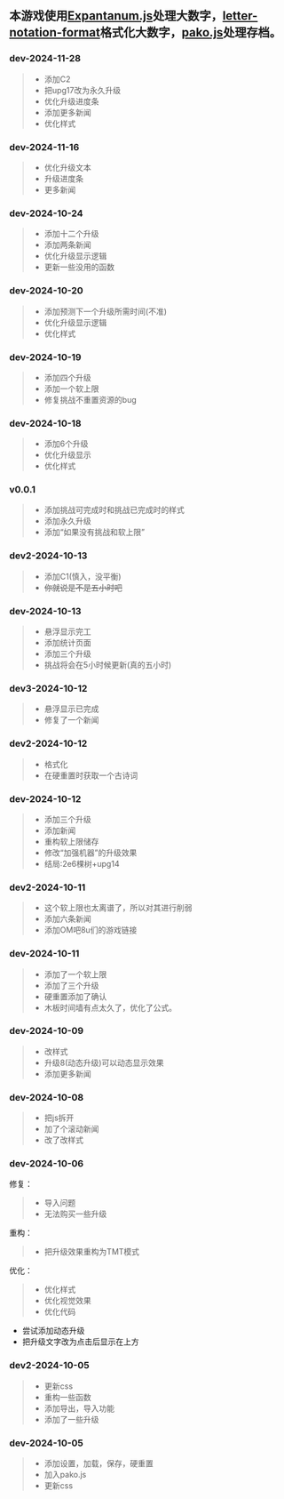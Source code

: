 ## 本游戏使用[Expantanum.js](https://github.com/Naruyoko/ExpantaNum.js)处理大数字，[letter-notation-format](https://github.com/cloudytheconqueror/letter-notation-format)格式化大数字，[pako.js](https://github.com/nodeca/pako)处理存档。
### dev-2024-11-28
> - 添加C2
> - 把upg17改为永久升级
> - 优化升级进度条
> - 添加更多新闻
> - 优化样式
### dev-2024-11-16
> - 优化升级文本
> - 升级进度条
> - 更多新闻
### dev-2024-10-24
> - 添加十二个升级
> - 添加两条新闻
> - 优化升级显示逻辑
> - 更新一些没用的函数
### dev-2024-10-20
> - 添加预测下一个升级所需时间(不准)
> - 优化升级显示逻辑
> - 优化样式
### dev-2024-10-19
> - 添加四个升级
> - 添加一个软上限
> - 修复挑战不重置资源的bug
### dev-2024-10-18
> - 添加6个升级
> - 优化升级显示
> - 优化样式
### v0.0.1
> - 添加挑战可完成时和挑战已完成时的样式
> - 添加永久升级
> - 添加“如果没有挑战和软上限”
### dev2-2024-10-13
> - 添加C1(慎入，没平衡)  
> - ~~你就说是不是五小时吧~~
### dev-2024-10-13
> - 悬浮显示完工
> - 添加统计页面
> - 添加三个升级
> - 挑战将会在5小时候更新(真的五小时)
### dev3-2024-10-12
> - 悬浮显示已完成
> - 修复了一个新闻
### dev2-2024-10-12
> - 格式化
> - 在硬重置时获取一个古诗词
### dev-2024-10-12
> - 添加三个升级
> - 添加新闻
> - 重构软上限储存
> - 修改“加强机器”的升级效果
> - 结局:2e6棵树+upg14
### dev2-2024-10-11
> - 这个软上限也太离谱了，所以对其进行削弱
> - 添加六条新闻
> - 添加OM吧8u们的游戏链接
### dev-2024-10-11
> - 添加了一个软上限
> - 添加了三个升级
> - 硬重置添加了确认
> - 木板时间墙有点太久了，优化了公式。
### dev-2024-10-09
> - 改样式
> - 升级8(动态升级)可以动态显示效果
> - 添加更多新闻
### dev-2024-10-08
> - 把js拆开
> - 加了个滚动新闻
> - 改了改样式
### dev-2024-10-06
修复：
> - 导入问题   
>- 无法购买一些升级

重构：
> - 把升级效果重构为TMT模式

优化：
> - 优化样式
> - 优化视觉效果
> - 优化代码
 - 尝试添加动态升级
 - 把升级文字改为点击后显示在上方
### dev2-2024-10-05
> - 更新css
> - 重构一些函数
> - 添加导出，导入功能
> - 添加了一些升级
### dev-2024-10-05
> - 添加设置，加载，保存，硬重置
> - 加入pako.js
> - 更新css